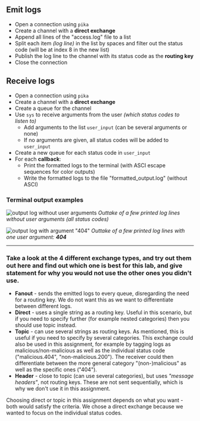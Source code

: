 ## Emit logs

* Open a connection using `pika`
* Create a channel with a **direct exchange**
* Append all lines of the "access.log" file to a list
* Split each item *(log line)* in the list by spaces and filter out the status code (will be at index 8 in the new list)
* Publish the log line to the channel with its status code as the **routing key**
* Close the connection

## Receive logs

* Open a connection using `pika`
* Create a channel with a **direct exchange**
* Create a queue for the channel
* Use `sys` to receive arguments from the user *(which status codes to listen to)*
  * Add arguments to the list `user_input` (can be several arguments or none)
  * If no arguments are given, all status codes will be added to `user_input`
* Create a new queue for each status code in `user_input`
* For each **callback**:
  * Print the formatted logs to the terminal (with ASCI escape sequences for color outputs)
  * Write the formatted logs to the file "formatted_output.log" (without ASCI)

### Terminal output examples

![output log without user arguments](https://i.imgur.com/GK2TqI8.png)
*Outtake of a few printed log lines without user arguments (all status codes)*

![output log with argument "404"](https://i.imgur.com/VSgzbIM.png)
*Outtake of a few printed log lines with one user argument: **404***

--- 
### Take a look at the 4 different exchange types, and try out them out here and find out which one is best for this lab, and give statement for why you would not use the other ones you didn't use.
* **Fanout** - sends the emitted logs to every queue, disregarding the need for a routing key. We do not want this as we want to differentiate between different logs.
* **Direct** - uses a single string as a routing key. Useful in this scenario, but if you need to specify further (for example nested categories) then you should use topic instead.
* **Topic** - can use several strings as routing keys. As mentioned, this is useful if you need to specify by several categories. This exchange could also be used in this assignment, for example by tagging logs as malicious/non-malicious as well as the individual status code ("malicious.404", "non-malicious.200"). The receiver could then differentiate between the more general category "(non-)malicious" as well as the specific ones ("404").
* **Header** - close to topic (can use several categories), but uses *"message headers"*, not routing keys. These are not sent sequentially, which is why we don't use it in this assignment.

Choosing direct or topic in this assignment depends on what you want - both would satisfy the criteria. We chose a direct exchange because we wanted to focus on the individual status codes.
